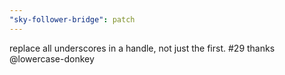 ```yaml
---
"sky-follower-bridge": patch
---
```


replace all underscores in a handle, not just the first. #29 thanks @lowercase-donkey

